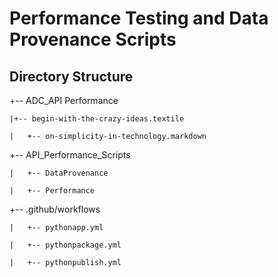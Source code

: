 # Performance Testing and Data Provenance Scripts 

## Directory Structure

+-- ADC_API Performance 

    |+-- begin-with-the-crazy-ideas.textile

    |   +-- on-simplicity-in-technology.markdown

+-- API_Performance_Scripts

    |   +-- DataProvenance

    |   +-- Performance

+-- .github/workflows

    |   +-- pythonapp.yml

    |   +-- pythonpackage.yml

    |   +-- pythonpublish.yml





